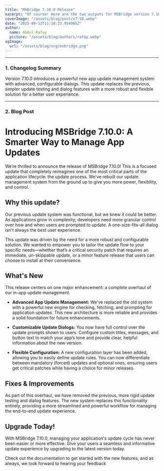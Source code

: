 ```yaml
---
title: "MSBridge 7.10.0 Release"
excerpt: "Of course! Here are the two outputs for MSBridge version 7.10.0."
coverImage: "/assets/blog/post/v7-10.webp"
date: "2025-09-13T11:18:23.954965Z"
author:
  name: Abdul Rafay
  picture: "/assets/blog/authors/rafay.webp"
ogImage:
  url: "/assets/blog/org/msbridge.png"
---
```


***

### 1. Changelog Summary

Version 7.10.0 introduces a powerful new app update management system with advanced, configurable dialogs. This update replaces the previous, simpler update testing and dialog features with a more robust and flexible solution for a better user experience.

***

### 2. Blog Post

# Introducing MSBridge 7.10.0: A Smarter Way to Manage App Updates

We’re thrilled to announce the release of MSBridge 7.10.0! This is a focused update that completely reimagines one of the most critical parts of the application lifecycle: the update process. We've rebuilt our update management system from the ground up to give you more power, flexibility, and control.

## Why this update?

Our previous update system was functional, but we knew it could be better. As applications grow in complexity, developers need more granular control over how and when users are prompted to update. A one-size-fits-all dialog isn't always the best user experience.

This update was driven by the need for a more robust and configurable solution. We wanted to empower you to tailor the update flow to your specific needs—whether that’s a critical security patch that requires an immediate, un-skippable update, or a minor feature release that users can choose to install at their convenience.

## What's New

This release centers on one major enhancement: a complete overhaul of our in-app update management.

*   **Advanced App Update Management:** We've replaced the old system with a powerful new engine for checking, fetching, and prompting for application updates. This new architecture is more reliable and provides a solid foundation for future enhancements.

*   **Customizable Update Dialogs:** You now have full control over the update prompts shown to users. Configure custom titles, messages, and button text to match your app’s tone and provide clear, helpful information about the new version.

*   **Flexible Configuration:** A new configuration layer has been added, allowing you to easily define update rules. You can now differentiate between mandatory (forced) updates and optional ones, ensuring users get critical patches while having a choice for minor releases.

## Fixes & Improvements

As part of this overhaul, we have removed the previous, more rigid update testing and dialog features. The new system replaces this functionality entirely, providing a more streamlined and powerful workflow for managing the end-to-end update experience.

## Upgrade Today!

With MSBridge 7.10.0, managing your application's update cycle has never been easier or more effective. Give your users a seamless and informative update experience by upgrading to the latest version today.

Check out the documentation to get started with the new features, and as always, we look forward to hearing your feedback